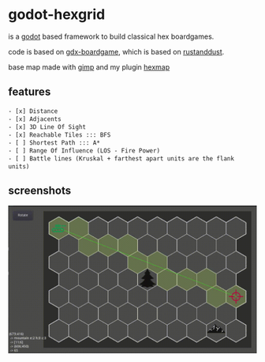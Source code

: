 # godot-hexgrid

is a [godot](https://godotengine.org/) based framework to build classical hex boardgames.

code is based on [gdx-boardgame](https://github.com/jeremyz/gdx-boardgame),
which is based on [rustanddust](https://github.com/jeremyz/rustanddust).

base map made with [gimp](https://www.gimp.org) and my plugin [hexmap](https://github.com/jeremyz/hexmap)

## features

    - [x] Distance
    - [x] Adjacents
    - [x] 3D Line Of Sight
    - [x] Reachable Tiles ::: BFS
    - [ ] Shortest Path ::: A*
    - [ ] Range Of Influence (LOS - Fire Power)
    - [ ] Battle lines (Kruskal + farthest apart units are the flank units)

## screenshots

![Line Of Sight - Move](data/los.gif)
